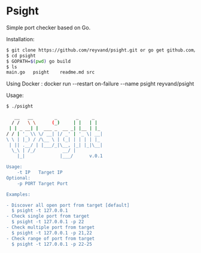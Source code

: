 # Psight
Simple port checker based on Go.


Installation:

```sh
$ git clone https://github.com/reyvand/psight.git or go get github.com/reyvand/psight.git
$ cd psight
$ GOPATH=$(pwd) go build
$ ls
main.go   psight    readme.md src
```
Using Docker  : 
docker run --restart on-failure --name psight reyvand/psight


Usage:
```sh
$ ./psight

   __   __        _       _     _
  / /   \ \      (_)     | |   | |
 | | _ __| |  ___ _  __ _| |__ | |_
/ / | '_ \\ \/ __| |/ _' | '_ \| __|
\ \ | |_) / /\__ \ | (_| | | | | |_
 | || .__/ | |___/_|\__, |_| |_|\__|
  \_\ | /_/          __/ |
    |_|             |___/      v.0.1

Usage:
	-t IP	Target IP
Optional:
	-p PORT	Target Port

Examples:

- Discover all open port from target [default]
  $ psight -t 127.0.0.1
- Check single port from target
  $ psight -t 127.0.0.1 -p 22
- Check multiple port from target
  $ psight -t 127.0.0.1 -p 21,22
- Check range of port from target
  $ psight -t 127.0.0.1 -p 22-25
```

